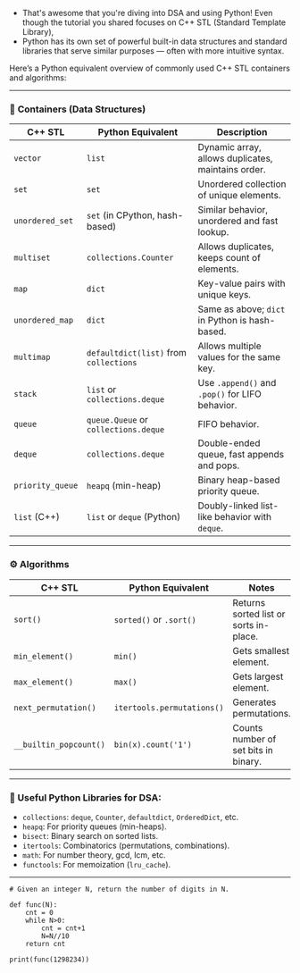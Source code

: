 - That's awesome that you're diving into DSA and using Python! Even though the tutorial you shared focuses on C++ STL (Standard Template Library),
- Python has its own set of powerful built-in data structures and standard libraries that serve similar purposes — often with more intuitive syntax.

Here’s a Python equivalent overview of commonly used C++ STL containers and algorithms:

---

### 🧺 **Containers (Data Structures)**

| C++ STL             | Python Equivalent                  | Description |
|---------------------|------------------------------------|-------------|
| `vector`            | `list`                             | Dynamic array, allows duplicates, maintains order. |
| `set`               | `set`                              | Unordered collection of unique elements. |
| `unordered_set`     | `set` (in CPython, hash-based)     | Similar behavior, unordered and fast lookup. |
| `multiset`          | `collections.Counter`              | Allows duplicates, keeps count of elements. |
| `map`               | `dict`                             | Key-value pairs with unique keys. |
| `unordered_map`     | `dict`                             | Same as above; `dict` in Python is hash-based. |
| `multimap`          | `defaultdict(list)` from `collections` | Allows multiple values for the same key. |
| `stack`             | `list` or `collections.deque`      | Use `.append()` and `.pop()` for LIFO behavior. |
| `queue`             | `queue.Queue` or `collections.deque` | FIFO behavior. |
| `deque`             | `collections.deque`                | Double-ended queue, fast appends and pops. |
| `priority_queue`    | `heapq` (min-heap)                 | Binary heap-based priority queue. |
| `list` (C++)        | `list` or `deque` (Python)         | Doubly-linked list-like behavior with `deque`.

---

### ⚙️ **Algorithms**

| C++ STL                        | Python Equivalent                            | Notes |
|--------------------------------|----------------------------------------------|-------|
| `sort()`                       | `sorted()` or `.sort()`                      | Returns sorted list or sorts in-place. |
| `min_element()`                | `min()`                                      | Gets smallest element. |
| `max_element()`                | `max()`                                      | Gets largest element. |
| `next_permutation()`          | `itertools.permutations()`                   | Generates permutations. |
| `__builtin_popcount()`        | `bin(x).count('1')`                          | Counts number of set bits in binary. |

---

### 🔧 Useful Python Libraries for DSA:
- `collections`: `deque`, `Counter`, `defaultdict`, `OrderedDict`, etc.
- `heapq`: For priority queues (min-heaps).
- `bisect`: Binary search on sorted lists.
- `itertools`: Combinatorics (permutations, combinations).
- `math`: For number theory, gcd, lcm, etc.
- `functools`: For memoization (`lru_cache`).

---

```
# Given an integer N, return the number of digits in N.

def func(N):
    cnt = 0
    while N>0:
        cnt = cnt+1
        N=N//10
    return cnt

print(func(1298234))
```
